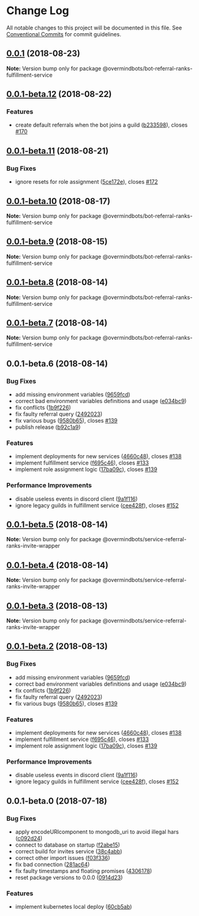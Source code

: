 # Change Log

All notable changes to this project will be documented in this file.
See [Conventional Commits](https://conventionalcommits.org) for commit guidelines.

<a name="0.0.1"></a>
## [0.0.1](https://github.com/overmindbots/core/compare/@overmindbots/bot-referral-ranks-fulfillment-service@0.0.1-beta.12...@overmindbots/bot-referral-ranks-fulfillment-service@0.0.1) (2018-08-23)




**Note:** Version bump only for package @overmindbots/bot-referral-ranks-fulfillment-service

<a name="0.0.1-beta.12"></a>
## [0.0.1-beta.12](https://github.com/overmindbots/core/compare/@overmindbots/bot-referral-ranks-fulfillment-service@0.0.1-beta.11...@overmindbots/bot-referral-ranks-fulfillment-service@0.0.1-beta.12) (2018-08-22)


### Features

* create default referrals when the bot joins a guild ([b233598](https://github.com/overmindbots/core/commit/b233598)), closes [#170](https://github.com/overmindbots/core/issues/170)




<a name="0.0.1-beta.11"></a>
## [0.0.1-beta.11](https://github.com/overmindbots/core/compare/@overmindbots/bot-referral-ranks-fulfillment-service@0.0.1-beta.10...@overmindbots/bot-referral-ranks-fulfillment-service@0.0.1-beta.11) (2018-08-21)


### Bug Fixes

* ignore resets for role assignment ([5ce172e](https://github.com/overmindbots/core/commit/5ce172e)), closes [#172](https://github.com/overmindbots/core/issues/172)




<a name="0.0.1-beta.10"></a>
## [0.0.1-beta.10](https://github.com/overmindbots/core/compare/@overmindbots/bot-referral-ranks-fulfillment-service@0.0.1-beta.9...@overmindbots/bot-referral-ranks-fulfillment-service@0.0.1-beta.10) (2018-08-17)




**Note:** Version bump only for package @overmindbots/bot-referral-ranks-fulfillment-service

<a name="0.0.1-beta.9"></a>
## [0.0.1-beta.9](https://github.com/overmindbots/core/compare/@overmindbots/bot-referral-ranks-fulfillment-service@0.0.1-beta.8...@overmindbots/bot-referral-ranks-fulfillment-service@0.0.1-beta.9) (2018-08-15)




**Note:** Version bump only for package @overmindbots/bot-referral-ranks-fulfillment-service

<a name="0.0.1-beta.8"></a>
## [0.0.1-beta.8](https://github.com/overmindbots/core/compare/@overmindbots/bot-referral-ranks-fulfillment-service@0.0.1-beta.7...@overmindbots/bot-referral-ranks-fulfillment-service@0.0.1-beta.8) (2018-08-14)




**Note:** Version bump only for package @overmindbots/bot-referral-ranks-fulfillment-service

<a name="0.0.1-beta.7"></a>
## [0.0.1-beta.7](https://github.com/overmindbots/core/compare/@overmindbots/bot-referral-ranks-fulfillment-service@0.0.1-beta.6...@overmindbots/bot-referral-ranks-fulfillment-service@0.0.1-beta.7) (2018-08-14)




**Note:** Version bump only for package @overmindbots/bot-referral-ranks-fulfillment-service

<a name="0.0.1-beta.6"></a>
## 0.0.1-beta.6 (2018-08-14)


### Bug Fixes

* add missing environment variables ([9659fcd](https://github.com/overmindbots/core/commit/9659fcd))
* correct bad environment variables definitions and usage ([e034bc9](https://github.com/overmindbots/core/commit/e034bc9))
* fix conflicts ([1b9f226](https://github.com/overmindbots/core/commit/1b9f226))
* fix faulty referral query ([2492023](https://github.com/overmindbots/core/commit/2492023))
* fix various bugs ([9580b65](https://github.com/overmindbots/core/commit/9580b65)), closes [#139](https://github.com/overmindbots/core/issues/139)
* publish release ([b92c1a9](https://github.com/overmindbots/core/commit/b92c1a9))


### Features

* implement deployments for new services ([4660c48](https://github.com/overmindbots/core/commit/4660c48)), closes [#138](https://github.com/overmindbots/core/issues/138)
* implement fulfillment service ([f695c46](https://github.com/overmindbots/core/commit/f695c46)), closes [#133](https://github.com/overmindbots/core/issues/133)
* implement role assignment logic ([17ba09c](https://github.com/overmindbots/core/commit/17ba09c)), closes [#139](https://github.com/overmindbots/core/issues/139)


### Performance Improvements

* disable useless events in discord client ([9a1f116](https://github.com/overmindbots/core/commit/9a1f116))
* ignore legacy guilds in fulfillment service ([cee428f](https://github.com/overmindbots/core/commit/cee428f)), closes [#152](https://github.com/overmindbots/core/issues/152)




<a name="0.0.1-beta.5"></a>
## [0.0.1-beta.5](https://github.com/overmindbots/core/compare/@overmindbots/service-referral-ranks-invite-wrapper@0.0.1-beta.4...@overmindbots/service-referral-ranks-invite-wrapper@0.0.1-beta.5) (2018-08-14)




**Note:** Version bump only for package @overmindbots/service-referral-ranks-invite-wrapper

<a name="0.0.1-beta.4"></a>
## [0.0.1-beta.4](https://github.com/overmindbots/core/compare/@overmindbots/service-referral-ranks-invite-wrapper@0.0.1-beta.3...@overmindbots/service-referral-ranks-invite-wrapper@0.0.1-beta.4) (2018-08-14)




**Note:** Version bump only for package @overmindbots/service-referral-ranks-invite-wrapper

<a name="0.0.1-beta.3"></a>
## [0.0.1-beta.3](https://github.com/overmindbots/core/compare/@overmindbots/service-referral-ranks-invite-wrapper@0.0.1-beta.2...@overmindbots/service-referral-ranks-invite-wrapper@0.0.1-beta.3) (2018-08-13)




**Note:** Version bump only for package @overmindbots/service-referral-ranks-invite-wrapper

<a name="0.0.1-beta.2"></a>
## [0.0.1-beta.2](https://github.com/overmindbots/core/compare/@overmindbots/service-referral-ranks-invite-wrapper@0.0.1-beta.1...@overmindbots/service-referral-ranks-invite-wrapper@0.0.1-beta.2) (2018-08-13)


### Bug Fixes

* add missing environment variables ([9659fcd](https://github.com/overmindbots/core/commit/9659fcd))
* correct bad environment variables definitions and usage ([e034bc9](https://github.com/overmindbots/core/commit/e034bc9))
* fix conflicts ([1b9f226](https://github.com/overmindbots/core/commit/1b9f226))
* fix faulty referral query ([2492023](https://github.com/overmindbots/core/commit/2492023))
* fix various bugs ([9580b65](https://github.com/overmindbots/core/commit/9580b65)), closes [#139](https://github.com/overmindbots/core/issues/139)


### Features

* implement deployments for new services ([4660c48](https://github.com/overmindbots/core/commit/4660c48)), closes [#138](https://github.com/overmindbots/core/issues/138)
* implement fulfillment service ([f695c46](https://github.com/overmindbots/core/commit/f695c46)), closes [#133](https://github.com/overmindbots/core/issues/133)
* implement role assignment logic ([17ba09c](https://github.com/overmindbots/core/commit/17ba09c)), closes [#139](https://github.com/overmindbots/core/issues/139)


### Performance Improvements

* disable useless events in discord client ([9a1f116](https://github.com/overmindbots/core/commit/9a1f116))
* ignore legacy guilds in fulfillment service ([cee428f](https://github.com/overmindbots/core/commit/cee428f)), closes [#152](https://github.com/overmindbots/core/issues/152)





<a name="0.0.1-beta.0"></a>
## 0.0.1-beta.0 (2018-07-18)


### Bug Fixes

* apply encodeURIcomponent to mongodb_uri to avoid illegal hars ([c092d24](https://github.com/overmindbots/core/commit/c092d24))
* connect to database on startup ([f2abe15](https://github.com/overmindbots/core/commit/f2abe15))
* correct build for invites service ([38c4abb](https://github.com/overmindbots/core/commit/38c4abb))
* correct other import issues ([f03f336](https://github.com/overmindbots/core/commit/f03f336))
* fix bad connection ([281ac64](https://github.com/overmindbots/core/commit/281ac64))
* fix faulty timestamps and floating promises ([4306178](https://github.com/overmindbots/core/commit/4306178))
* reset package versions to 0.0.0 ([0914d23](https://github.com/overmindbots/core/commit/0914d23))


### Features

* implement kubernetes local deploy ([60cb5ab](https://github.com/overmindbots/core/commit/60cb5ab))
